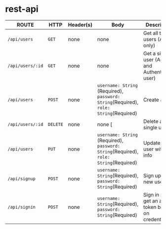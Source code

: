 # rest-api

ROUTE | HTTP | Header(s) | Body | Description |
------|------|-----------|------|------------|
`/api/users`| `GET` | none | none | Get all the users (Admin only)|
`/api/users/:id`|`GET`| none | none | Get a single user (Admin and Authenticated user) |
`/api/users`|`POST`| none | `username: String` (Required), `password: String`(Required), `role: String`(Required)| Create a user |
`/api/users/:id`|`DELETE`| none | none [| Delete a single user |  
`/api/users`|`PUT`| none | `username: String` (Required), `password: String`(Required), `role: String`(Required)| Update a user with new info|
`/api/signup`|`POST`| none | `username: String`(Required), `password: String`(Required) | Sign up with new user info | 
`/api/signin`|`POST`| none | `username: String`(Required), `password: String`(Required) | Sign in and get an access token based on credentials|  